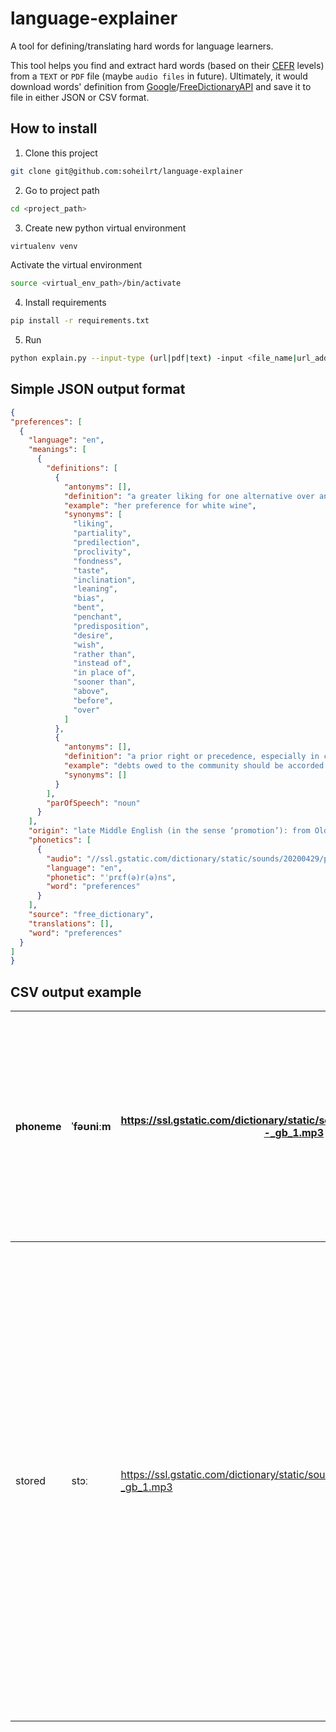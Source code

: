 # language-explainer

A tool for defining/translating hard words for language learners.

This tool helps you find and extract hard words 
(based on their [CEFR](https://www.coe.int/en/web/common-european-framework-reference-languages/level-descriptions) levels) 
from a `TEXT` or `PDF` file (maybe `audio files` in future).
Ultimately, it would download words' definition from [Google](https://translate.google.com)/[FreeDictionaryAPI](https://dictionaryapi.dev/) and save it to file in either JSON or CSV format.


## How to install
1. Clone this project 
``` bash
git clone git@github.com:soheilrt/language-explainer
```
2. Go to project path 
``` bash
cd <project_path>
```
3. Create new python virtual environment 
```bash
virtualenv venv
```
Activate the virtual environment 
```bash
source <virtual_env_path>/bin/activate
```
4. Install requirements
```bash
pip install -r requirements.txt
```

5. Run 
```bash
python explain.py --input-type (url|pdf|text) -input <file_name|url_address> -output <output_file_name) -output-type (csv|json)
```

## Simple JSON output format
```json
{
"preferences": [
  {
    "language": "en",
    "meanings": [
      {
        "definitions": [
          {
            "antonyms": [],
            "definition": "a greater liking for one alternative over another or others.",
            "example": "her preference for white wine",
            "synonyms": [
              "liking",
              "partiality",
              "predilection",
              "proclivity",
              "fondness",
              "taste",
              "inclination",
              "leaning",
              "bias",
              "bent",
              "penchant",
              "predisposition",
              "desire",
              "wish",
              "rather than",
              "instead of",
              "in place of",
              "sooner than",
              "above",
              "before",
              "over"
            ]
          },
          {
            "antonyms": [],
            "definition": "a prior right or precedence, especially in connection with the payment of debts.",
            "example": "debts owed to the community should be accorded a preference",
            "synonyms": []
          }
        ],
        "parOfSpeech": "noun"
      }
    ],
    "origin": "late Middle English (in the sense ‘promotion’): from Old French, from medieval Latin praeferentia, from Latin praeferre ‘carry in front’ (see prefer).",
    "phonetics": [
      {
        "audio": "//ssl.gstatic.com/dictionary/static/sounds/20200429/preference--_gb_1.mp3",
        "language": "en",
        "phonetic": "ˈprɛf(ə)r(ə)ns",
        "word": "preferences"
      }
    ],
    "source": "free_dictionary",
    "translations": [],
    "word": "preferences"
  }
]
}
```

## CSV output example


|phoneme|ˈfəʊniːm                     |https://ssl.gstatic.com/dictionary/static/sounds/20200429/phoneme--_gb_1.mp3|noun                                         |any of the perceptually distinct units of sound in a specified language that distinguish one word from another, for example p, b, d, and t in the English words pad, pat, bad, and bat.|                                       |                                                                                                                                                                                                                                                                                                                                                                    |            |
|-------|-----------------------------|----------------------------------------------------------------------------|---------------------------------------------|---------------------------------------------------------------------------------------------------------------------------------------------------------------------------------------|---------------------------------------|--------------------------------------------------------------------------------------------------------------------------------------------------------------------------------------------------------------------------------------------------------------------------------------------------------------------------------------------------------------------|------------|
|stored |stɔː                         |https://ssl.gstatic.com/dictionary/static/sounds/20200429/store--_gb_1.mp3  |verb                                         |keep or accumulate (something) for future use.                                                                                                                                         |a small room used for storing furniture|keep, keep in reserve, stow, stockpile, lay in/aside, set aside, put away, put down, put to one side, deposit, save, hoard, cache, stock up with/on, get in supplies of, collect, gather, accumulate, cumulate, amass, husband, reserve, preserve, put away for a rainy day, squirrel away, salt away, stash, put into storage, put in store, stow (away), warehouse|use, discard|




